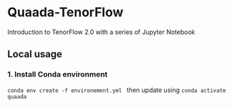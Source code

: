 # Quaada-TenorFlow
Introduction to TenorFlow 2.0 with a series of Jupyter Notebook

## Local usage
### 1. Install Conda environment 

`conda env create -f environement.yml ` then update using `conda activate quaada`

